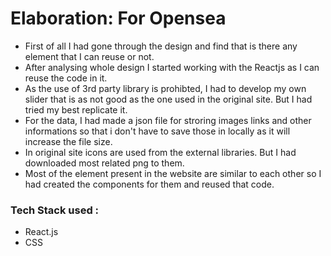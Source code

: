 # Elaboration: For Opensea

- First of all I had gone through the design and find that is there any element that I can reuse or not.
- After analysing whole design I started working with the Reactjs as I can reuse the code in it.
- As the use of 3rd party library is prohibted, I had to develop my own slider that is as not good as the one used in the original site. But I had tried my best replicate it.
- For the data, I had made a json file for stroring images links and other informations so that i don't have to save those in locally as it will increase the file size.
- In original site icons are used from the external libraries. But I had downloaded most related png to them.
- Most of the element present in the website are similar to each other so I had created the components for them and reused that code.

### Tech Stack used :

- React.js
- CSS
